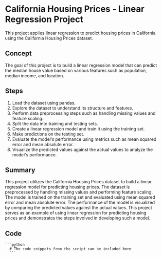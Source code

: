 <!DOCTYPE html>
<html>
<body>
  <h1>California Housing Prices - Linear Regression Project</h1>

  <p>This project applies linear regression to predict housing prices in California using the California Housing Prices dataset.</p>

  <h2>Concept</h2>

  <p>The goal of this project is to build a linear regression model that can predict the median house value based on various features such as population, median income, and location.</p>

  <h2>Steps</h2>

  <ol>
    <li>Load the dataset using pandas.</li>
    <li>Explore the dataset to understand its structure and features.</li>
    <li>Perform data preprocessing steps such as handling missing values and feature scaling.</li>
    <li>Split the data into training and testing sets.</li>
    <li>Create a linear regression model and train it using the training set.</li>
    <li>Make predictions on the testing set.</li>
    <li>Evaluate the model's performance using metrics such as mean squared error and mean absolute error.</li>
    <li>Visualize the predicted values against the actual values to analyze the model's performance.</li>
  </ol>

  <h2>Summary</h2>

  <p>This project utilizes the California Housing Prices dataset to build a linear regression model for predicting housing prices. The dataset is preprocessed by handling missing values and performing feature scaling. The model is trained on the training set and evaluated using mean squared error and mean absolute error. The performance of the model is visualized by comparing the predicted values against the actual values. This project serves as an example of using linear regression for predicting housing prices and demonstrates the steps involved in developing such a model.</p>

  <h2>Code</h2>

  <pre><code>```python
  # The code snippets from the script can be included here
  ```</code></pre>
</body>
</html>
